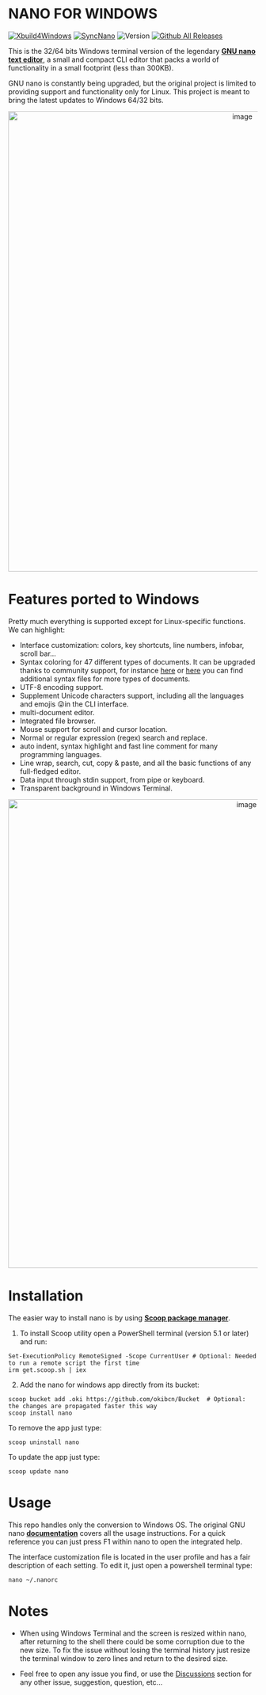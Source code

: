 # NANO FOR WINDOWS

[![Xbuild4Windows](https://github.com/okibcn/nano-for-windows/actions/workflows/Xbuild4Windows.yml/badge.svg)](https://github.com/okibcn/nano-for-windows/actions/workflows/Xbuild4Windows.yml) [![SyncNano](https://github.com/okibcn/nano-for-windows/actions/workflows/SyncNano.yml/badge.svg)](https://github.com/okibcn/nano-for-windows/actions/workflows/SyncNano.yml)
![Version](https://img.shields.io/github/v/release/okibcn/nano-for-windows) [![Github All Releases](https://img.shields.io/github/downloads/okibcn/nano-for-windows/total.svg)]()


This is the 32/64 bits Windows terminal version of the legendary **[GNU nano text editor](https://www.nano-editor.org/)**, a small and compact CLI editor that packs a world of functionality in a small footprint (less than 300KB).

GNU nano is constantly being upgraded, but the original project is limited to providing support and functionality only for Linux. This project is meant to bring the latest updates to Windows 64/32 bits.

<div align="center"><img width="930" alt="image" src="https://user-images.githubusercontent.com/22417711/218406506-88cc1dc2-ee36-4440-94d2-61dd7dd84db6.png">
</div>

# Features ported to Windows

Pretty much everything is supported except for Linux-specific functions. We can highlight:

- Interface customization: colors, key shortcuts, line numbers, infobar, scroll bar...
- Syntax coloring for 47 different types of documents. It can be upgraded thanks to community support, for instance [here](https://github.com/scopatz/nanorc) or [here](https://github.com/mitchell486/nanorc) you can find additional syntax files for more types of documents.
- UTF-8 encoding support.
- Supplement Unicode characters support, including all the languages and emojis 😜in the CLI interface.
- multi-document editor.
- Integrated file browser.
- Mouse support for scroll and cursor location.
- Normal or regular expression (regex) search and replace.
- auto indent, syntax highlight and fast line comment for many programming languages.
- Line wrap, search, cut, copy & paste, and all the basic functions of any full-fledged editor.
- Data input through stdin support, from pipe or keyboard.
- Transparent background in Windows Terminal.

<div align="center"><img width="947" alt="image" src="https://user-images.githubusercontent.com/22417711/218406120-a7198c98-fd5f-4a1b-8793-b65c3ba68d7c.png"></div>

# Installation

The easier way to install nano is by using **[Scoop package manager](https://scoop.sh/)**.

1. To install Scoop utility open a PowerShell terminal (version 5.1 or later) and run:
```pwsh
Set-ExecutionPolicy RemoteSigned -Scope CurrentUser # Optional: Needed to run a remote script the first time
irm get.scoop.sh | iex
```
2. Add the nano for windows app directly from its bucket:
```pwsh
scoop bucket add .oki https://github.com/okibcn/Bucket  # Optional: the changes are propagated faster this way
scoop install nano
```
To remove the app just type:
```pwsh
scoop uninstall nano
```
To update the app just type:
```pwsh
scoop update nano
```
# Usage

This repo handles only the conversion to Windows OS. The original GNU nano **[documentation](https://www.nano-editor.org/docs.php)** covers all the usage instructions. For a quick reference you can just press F1 within nano to open the integrated help.

The interface customization file is located in the user profile and has a fair description of each setting. To edit it, just open a powershell terminal type:
```pwsh
nano ~/.nanorc
```
# Notes

- When using Windows Terminal and the screen is resized within nano, after returning to the shell there could be some corruption due to the new size. To fix the issue without losing the terminal history just resize the terminal window to zero lines and return to the desired size.

- Feel free to open any issue you find, or use the [Discussions](https://github.com/okibcn/nano-for-windows/discussions) section for any other issue, suggestion, question, etc...
